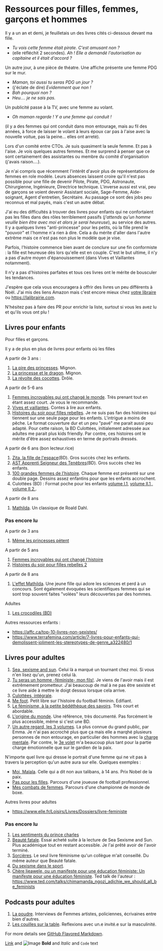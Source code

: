 # Ressources pour filles, femmes, garçons et hommes

Il y a un an et demi, je feuilletais un des livres cités ci-dessous devant ma fille.

- _Tu vois cette femme était pirate. C'est amusant non ?_
- (elle réfléchit 2 secondes). _Ah ! Elle a demandé l'autorisation au capitaine et il était d'accord ?_

Un autre jour, à une pièce de théatre. Une affiche présente une femme PDG sur le mur.

- _Maman, toi aussi tu seras PDG un jour ?_
- (j'éclate de dire) _Evidemment que non !_
- _Bah pourquoi non ?_
- _Heu.... je ne sais pas._


Un publicité passe à la TV, avec une femme au volant.

- _Oh maman regarde ! Y a une femme qui conduit !_

(il y a des femmes qui ont conduit dans mon entourage, mais au fil des années, à force de laisser le volant à leurs époux car pas à l'aise avec la nouvelle voitue, pas la peine... elles ont arreté).

Lors d'un comité entre CTOs. Je suis quasiment la seule femme. Et pas à l'aise. Je vois quelques autres femmes. Et me surprend à penser que ce sont certainement des assistantes ou membre du comité d'organisation (j'avais raison....). 


Je n'ai compris que récemment l'intérêt d'avoir plus de représentations de femmes en role modèle. Leurs absences laissent croire qu'il n'est pas possible pour une fille de devenir Pilote, Pirate, PDG, Astronaute, Chirurgienne, Ingénieure, Directrice technique. L'inverse aussi est vrai, peu de garçons se voient devenir Assistant sociale, Sage-Femme, Aide-soignant, Agent d'entretien, Secrétaire. Au passage ce sont des jobs peu reconnus et mal payés, mais c'est un autre débat.

J'ai eu des difficultés à trouver des livres pour enfants qui ne confortaient pas les filles dans des rôles terriblement passifs (_j'attends qu'un homme veuille bien être avec moi et alors je serai heureuse_), au service des autres. Il y a quelques livres "anti-princesse" pour les petits, où la fille prend le "pouvoir" et l'homme n'a rien à dire. Cela a du mérite d'aller dans l'autre extrême mais ce n'est pas non plus le modèle que je vise.

Parfois, l'histoire commence bien avant de conclure sur une fin conformiste : la fille est heureuse dès lors qu'elle est en couple. C'est le but ultime, il n'y a pas d'autre moyen d'épanouissement (dans Vives et Vaillantes notamment). 

Il n'y a pas d'histoires parfaites et tous ces livres ont le mérite de bousculer les tendances. 

J'espère que cela vous encouragera à offrir des livres un peu différents à Noël. J'ai mis des liens Amazon mais c'est encore mieux chez [votre libraire](https://www.placedeslibraires.fr) ou https://lalibrairie.com. 

N'hésitez pas à faire des PR pour enrichir la liste, surtout si vous les avez lu et qu'ils vous ont plu !



## Livres pour enfants

Pour filles et garçons. 

Il y a de plus en plus de livres pour enfants où les filles

A partir de 3 ans : 

1. [La pire des princesses](https://amzn.to/2YyEcQ3). Mignon.
2. [La princesse et le dragon](https://amzn.to/349L4Eo). Mignon.
3. [La révolte des cocottes](https://amzn.to/2PvwjXm). Drôle.


A partir de 5-6 ans

1. [Femmes incroyables qui ont changé le monde](https://amzn.to/2PCDRrg). Très prenant tout en étant assez court. Je vous le recommande.
2. [Vives et vaillantes](https://amzn.to/2t0JGao). Contes à lire aux enfants.
3. [Histoires du soir pour filles rebelles](https://amzn.to/2sgWGbu). Je ne suis pas fan des histoires qui tiennent sur une seule page pour les enfants. L'intrigue a moins de pêche. Le format couverture dur et un peu "pavé" me parait aussi peu adapté. Pour cette raison, la BD Culottées, initialement adressée aux adultes me parait plus kids friendly. Par contre, ces histoires ont le mérite d'être assez exhaustives en terme de portraits dressés.


A partir de 6 ans (bon lecteur.rice)

1. [Zita, la fille de l'espace](https://amzn.to/344kw7G)(BD). Gros succès chez les enfants.
2. [AST Apprenti Seigneur des Tenèbres](https://amzn.to/38pO6b9)(BD). Gros succès chez les enfants.
3. [100 grandes femmes de l'histoire](https://amzn.to/36j4acI). Chaque femme est présenté sur une double page. Dessins assez enfantins pour que les enfants accrochent. 
4. Culottées (BD) : Format poche pour les enfants [volume I.1](https://amzn.to/2YCjH55), [volume II.1](https://amzn.to/357mF3W),, [volume II.2.](https://amzn.to/2E4t5ET). 

A partir de 8 ans

1. [Mathilda](https://amzn.to/2LKQbF0). Un classique de Roald Dahl.


### Pas encore lu

A partir de 3 ans

1. [Même les princesses pètent](https://amzn.to/2LG8xqH)

A partir de 5 ans

1. [Femmes incroyables qui ont changé l'histoire](https://amzn.to/359XTjD) 
2. [Histoires du soir pour filles rebelles 2](https://amzn.to/2YyEcQ3)


A partir de 8 ans

1. [L'effet Mathilda](https://amzn.to/35axO3U). Une jeune fille qui adore les sciences et perd à un concours. Sont également évoquées les scientifiques femmes qui se sont trop souvent faites "volées" leurs découvertes par des hommes.

Adultes

1. [Les crocodiles (BD)](https://amzn.to/34chhLs)


Autres ressources enfants :
- https://affc.ca/top-10-livres-non-sexistes/
- https://www.terrafemina.com/article/7-livres-pour-enfants-qui-demolissent-joliment-les-stereotypes-de-genre_a322480/1




## Livres pour adultes

1. [Sea, sexisme and sun](https://amzn.to/2LFEFKS). Celui là a marqué un tournant chez moi. Si vous n'en lisez qu'un, prenez celui là.
2. [Tu seras un homme -féministe- mon fils!](https://amzn.to/38u7C6f). Je viens de l'avoir mais il est extrêmement prometteur. J'ai beaucoup de mal à ne pas être sexiste et ce livre aide à mettre le doigt dessus lorsque cela arrive. 
3. [Culottées, intégrale](https://amzn.to/2sbvon8). 
5. [Me foot](https://amzn.to/2LHUmBw). Petit libre sur l'histoire du football féminin. Edifiant.
6. [Le féminisme, à la petite bédéthèque des savoirs](https://amzn.to/38oA49G). Très court et abordable. 
7. [L'origine du monde](https://amzn.to/2E7zGyA). Une référence, très documenté. Pas forcément le plus accessible, même si c'est une BD.
8. [Un autre regard, les 3 volumes](https://amzn.to/35cBVfY). La plus connue du grand public, par Emma. Je n'ai pas accroché plus que ça mais elle a marqhé plusieurs personnes de mon entourage, en particulier des hommes avec la [charge mentale](https://amzn.to/2PwrGw9). Par contre, le [3e volet](https://amzn.to/2Ptb3l6) m'a beaucoup plus tant pour la partie charge émotionnelle que sur le gardien de la paix.



N'importe quel livre qui dresse le portrait d'une femme qui ne vit pas à travers la perception qu'un autre aura sur elle. Quelques exemples : 
- [Moi, Malala](https://amzn.to/2P7IUAY). Celle qui a dit non aux talibans, à 14 ans. Prix Nobel de la paix.
- [Pas pour les filles](https://amzn.to/2YCG5ev). Parcours d'une joueuse de football professionnel.
- [Mes combats de femmes](https://amzn.to/35e1soU). Parcours d'une championne de monde de boxe. 

Autres livres pour adultes
- https://www.elle.fr/Loisirs/Livres/Dossiers/livre-feministe



### Pas encore lu

1. [Les sentiments du prince charles](https://amzn.to/36m2ak8)
2. [Beauté fatale](https://amzn.to/35bLknJ). Essai acheté suite à la lecture de Sea Sexisme and Sun. Plus académique tout en restant accessible. Je l'ai prêté avoir de l'avoir terminé.
3. [Sorcières](https://amzn.to/2E42IyO). Le seul livre féminisme qu'un collègue m'ait conseillé. Du même auteur que Beauté fatale.
4. [Du sexisme dans le sport](https://amzn.to/2sisvB2). 
5. [Chère Ijeawele, ou un manifeste pour une éducation féministe: Un manifeste pour une éducation féministe](https://amzn.to/2EGLFmU). Ted talk de l'auteur : https://www.ted.com/talks/chimamanda_ngozi_adichie_we_should_all_be_feminists

## Podcasts pour adultes

1. [La poudre](https://www.nouvellesecoutes.fr/la-poudre/). Interviews de Femmes artistes, policiennes, écrivaines entre bien d'autres.
2. [Les couilles sur la table](https://soundcloud.com/lescouilles-podcast). Reflexions avec un.e invité.e sur la masculinité. 




For more details see [GitHub Flavored Markdown](https://guides.github.com/features/mastering-markdown/).

[Link](url) and ![Image](src)
**Bold** and _Italic_ and `Code` text

